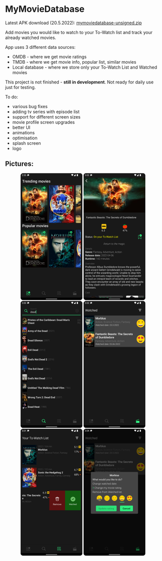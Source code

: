 # MyMovieDatabase
Latest APK download (20.5.2022): [mymoviedatabase-unsigned.zip](https://github.com/sladictilen/MyMovieDatabase/files/8743679/mymoviedatabase-unsigned.zip)

Add movies you would like to watch to your To-Watch list and track your already watched movies. 

App uses 3 different data sources:
- OMDB - where we get movie ratings
- TMDB - where we get movie info, popular list, similar movies
- Local database - where we store only your To-Watch List and Watched movies

This project is not finished - **still in development**. Not ready for daily use just for testing.

To do:
- various bug fixes
- adding tv series with episode list 
- support for different screen sizes
- movie profile screen upgrades
- better UI
- animations
- optimisation
- splash screen
- logo

## Pictures:

<p align="center">
  <img src="/screenshots/Discover-screen.png" width="200">
  <img src="/screenshots/Movie-profile.screen.png" width="200">
  <img src="/screenshots/Search-screen.png" width="200">
  <img src="/screenshots/Watched-screen.png" width="200">
  <img src="/screenshots/Watchlist-screen.png" width="200">
  <img src="/screenshots/edit-watched-screen.png" width="200">
</p>
